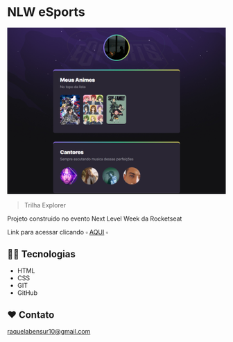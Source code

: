 # NLW eSports

![preview](./.github/preview.png)

> Trilha Explorer

Projeto construido no evento Next Level Week da Rocketseat

Link para acessar clicando ▫️ [AQUI](https://raquelabensur.github.io/NLW-eSports-Explorer/) ▫️

## 👩‍💻 Tecnologias

- HTML
- CSS
- GIT
- GitHub

## ❤️ Contato

raquelabensur10@gmail.com
